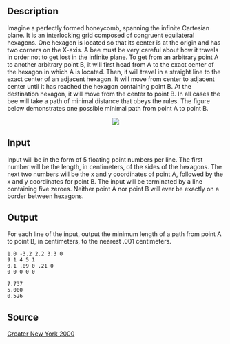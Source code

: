 <h2>Description</h2><p>Imagine a perfectly formed honeycomb, spanning the infinite Cartesian plane. It is an interlocking grid composed of congruent equilateral hexagons. One hexagon is located so that its center is at the origin and has two corners on the X-axis. A bee must be very careful about how it travels in order not to get lost in the infinite plane. To get from an arbitrary point A to another arbitrary point B, it will first head from A to the exact center of the hexagon in which A is located. Then, it will travel in a straight line to the exact center of an adjacent hexagon. It will move from center to adjacent center until it has reached the hexagon containing point B. At the destination hexagon, it will move from the center to point B. In all cases the bee will take a path of minimal distance that obeys the rules. The figure below demonstrates one possible minimal path from point A to point B. 
</p><center><img src="images/1518_1.jpg"></center><h2>Input</h2><p>Input will be in the form of 5 floating point numbers per line. The first number will be the length, in centimeters, of the sides of the hexagons. The next two numbers will be the x and y coordinates of point A, followed by the x and y coordinates for point B. The input will be terminated by a line containing five zeroes. Neither point A nor point B will ever be exactly on a border between hexagons.</p><h2>Output</h2><p>For each line of the input, output the minimum length of a path from point A to point B, in centimeters, to the nearest .001 centimeters. </p><pre><code class="language-input1">1.0 -3.2 2.2 3.3 0
9 1 4 5 1
0.1 .09 0 .21 0
0 0 0 0 0</code></pre><pre><code class="language-output1">7.737
5.000
0.526</code></pre><h2>Source</h2><a href="searchproblem?field=source&amp;key=Greater+New+York+2000">Greater New York 2000</a>